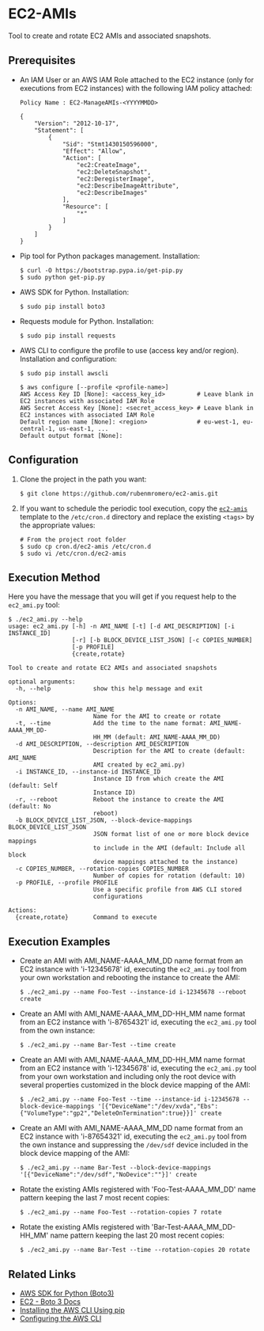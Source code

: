 # EC2-AMIs

Tool to create and rotate EC2 AMIs and associated snapshots.

## Prerequisites

* An IAM User or an AWS IAM Role attached to the EC2 instance (only for executions from EC2 instances) with the following IAM policy attached:

      Policy Name : EC2-ManageAMIs-<YYYYMMDD>

      {
          "Version": "2012-10-17",
          "Statement": [
              {
                  "Sid": "Stmt1430150596000",
                  "Effect": "Allow",
                  "Action": [
                      "ec2:CreateImage",
                      "ec2:DeleteSnapshot",
                      "ec2:DeregisterImage",
                      "ec2:DescribeImageAttribute",
                      "ec2:DescribeImages"
                  ],
                  "Resource": [
                      "*"
                  ]
              }
          ]
      }

* Pip tool for Python packages management. Installation:

      $ curl -O https://bootstrap.pypa.io/get-pip.py
      $ sudo python get-pip.py

* AWS SDK for Python. Installation:

      $ sudo pip install boto3

* Requests module for Python. Installation:

      $ sudo pip install requests

* AWS CLI to configure the profile to use (access key and/or region). Installation and configuration:

      $ sudo pip install awscli

      $ aws configure [--profile <profile-name>]
      AWS Access Key ID [None]: <access_key_id>         # Leave blank in EC2 instances with associated IAM Role
      AWS Secret Access Key [None]: <secret_access_key> # Leave blank in EC2 instances with associated IAM Role
      Default region name [None]: <region>              # eu-west-1, eu-central-1, us-east-1, ...
      Default output format [None]:

## Configuration

1. Clone the project in the path you want:

       $ git clone https://github.com/rubenmromero/ec2-amis.git

2. If you want to schedule the periodic tool execution, copy the [`ec2-amis`](cron.d/ec2-amis) template to the `/etc/cron.d` directory and replace the existing `<tags>` by the appropriate values:

       # From the project root folder
       $ sudo cp cron.d/ec2-amis /etc/cron.d
       $ sudo vi /etc/cron.d/ec2-amis

## Execution Method

Here you have the message that you will get if you request help to the `ec2_ami.py` tool:

    $ ./ec2_ami.py --help
    usage: ec2_ami.py [-h] -n AMI_NAME [-t] [-d AMI_DESCRIPTION] [-i INSTANCE_ID]
                      [-r] [-b BLOCK_DEVICE_LIST_JSON] [-c COPIES_NUMBER]
                      [-p PROFILE]
                      {create,rotate}

    Tool to create and rotate EC2 AMIs and associated snapshots

    optional arguments:
      -h, --help            show this help message and exit

    Options:
      -n AMI_NAME, --name AMI_NAME
                            Name for the AMI to create or rotate
      -t, --time            Add the time to the name format: AMI_NAME-AAAA_MM_DD-
                            HH_MM (default: AMI_NAME-AAAA_MM_DD)
      -d AMI_DESCRIPTION, --description AMI_DESCRIPTION
                            Description for the AMI to create (default: AMI_NAME
                            AMI created by ec2_ami.py)
      -i INSTANCE_ID, --instance-id INSTANCE_ID
                            Instance ID from which create the AMI (default: Self
                            Instance ID)
      -r, --reboot          Reboot the instance to create the AMI (default: No
                            reboot)
      -b BLOCK_DEVICE_LIST_JSON, --block-device-mappings BLOCK_DEVICE_LIST_JSON
                            JSON format list of one or more block device mappings
                            to include in the AMI (default: Include all block
                            device mappings attached to the instance)
      -c COPIES_NUMBER, --rotation-copies COPIES_NUMBER
                            Number of copies for rotation (default: 10)
      -p PROFILE, --profile PROFILE
                            Use a specific profile from AWS CLI stored
                            configurations

    Actions:
      {create,rotate}       Command to execute

## Execution Examples

* Create an AMI with AMI_NAME-AAAA_MM_DD name format from an EC2 instance with 'i-12345678' id, executing the `ec2_ami.py` tool from your own workstation and rebooting the instance to create the AMI:

      $ ./ec2_ami.py --name Foo-Test --instance-id i-12345678 --reboot create

* Create an AMI with AMI_NAME-AAAA_MM_DD-HH_MM name format from an EC2 instance with 'i-87654321' id, executing the `ec2_ami.py` tool from the own instance:

      $ ./ec2_ami.py --name Bar-Test --time create

* Create an AMI with AMI_NAME-AAAA_MM_DD-HH_MM name format from an EC2 instance with 'i-12345678' id, executing the `ec2_ami.py` tool from your own workstation and including only the root device with several properties customized in the block device mapping of the AMI:

      $ ./ec2_ami.py --name Foo-Test --time --instance-id i-12345678 --block-device-mappings '[{"DeviceName":"/dev/xvda","Ebs":{"VolumeType":"gp2","DeleteOnTermination":true}}]' create

* Create an AMI with AMI_NAME-AAAA_MM_DD name format from an EC2 instance with 'i-87654321' id, executing the `ec2_ami.py` tool from the own instance and suppressing the `/dev/sdf` device included in the block device mapping of the AMI:

      $ ./ec2_ami.py --name Bar-Test --block-device-mappings '[{"DeviceName":"/dev/sdf","NoDevice":""}]' create

* Rotate the existing AMIs registered with 'Foo-Test-AAAA_MM_DD' name pattern keeping the last 7 most recent copies:

      $ ./ec2_ami.py --name Foo-Test --rotation-copies 7 rotate

* Rotate the existing AMIs registered with 'Bar-Test-AAAA_MM_DD-HH_MM' name pattern keeping the last 20 most recent copies:

      $ ./ec2_ami.py --name Bar-Test --time --rotation-copies 20 rotate

## Related Links

* [AWS SDK for Python (Boto3)](https://aws.amazon.com/sdk-for-python/)
* [EC2 - Boto 3 Docs](https://boto3.amazonaws.com/v1/documentation/api/latest/reference/services/ec2.html)
* [Installing the AWS CLI Using pip](https://docs.aws.amazon.com/cli/latest/userguide/install-cliv1.html#install-tool-pip)
* [Configuring the AWS CLI](https://docs.aws.amazon.com/cli/latest/userguide/cli-chap-configure.html)
